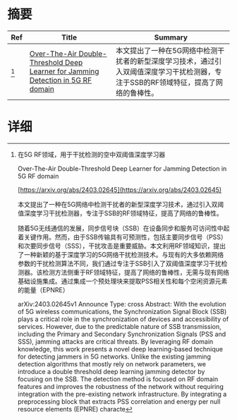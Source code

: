# 摘要

| Ref | Title | Summary |
| --- | --- | --- |
| [^1] | [Over-The-Air Double-Threshold Deep Learner for Jamming Detection in 5G RF domain](https://arxiv.org/abs/2403.02645) | 本文提出了一种在5G网络中检测干扰者的新型深度学习技术，通过引入双阈值深度学习干扰检测器，专注于SSB的RF领域特征，提高了网络的鲁棒性。 |

# 详细

[^1]: 在5G RF领域，用于干扰检测的空中双阈值深度学习器

    Over-The-Air Double-Threshold Deep Learner for Jamming Detection in 5G RF domain

    [https://arxiv.org/abs/2403.02645](https://arxiv.org/abs/2403.02645)

    本文提出了一种在5G网络中检测干扰者的新型深度学习技术，通过引入双阈值深度学习干扰检测器，专注于SSB的RF领域特征，提高了网络的鲁棒性。

    

    随着5G无线通信的发展，同步信号块（SSB）在设备同步和服务可访问性中起着关键作用。然而，由于SSB传输具有可预测性，包括主要同步信号（PSS）和次要同步信号（SSS），干扰攻击是重要威胁。本文利用RF领域知识，提出了一种新颖的基于深度学习的5G网络干扰检测技术。与现有的大多依赖网络参数的干扰检测算法不同，我们通过专注于SSB引入了双阈值深度学习干扰检测器。该检测方法侧重于RF领域特征，提高了网络的鲁棒性，无需与现有网络基础设施集成。通过集成一个预处理块来提取PSS相关性和每个空闲资源元素的能量（EPNRE）

    arXiv:2403.02645v1 Announce Type: cross  Abstract: With the evolution of 5G wireless communications, the Synchronization Signal Block (SSB) plays a critical role in the synchronization of devices and accessibility of services. However, due to the predictable nature of SSB transmission, including the Primary and Secondary Synchronization Signals (PSS and SSS), jamming attacks are critical threats. By leveraging RF domain knowledge, this work presents a novel deep learning-based technique for detecting jammers in 5G networks. Unlike the existing jamming detection algorithms that mostly rely on network parameters, we introduce a double threshold deep learning jamming detector by focusing on the SSB. The detection method is focused on RF domain features and improves the robustness of the network without requiring integration with the pre-existing network infrastructure. By integrating a preprocessing block that extracts PSS correlation and energy per null resource elements (EPNRE) characte
    

